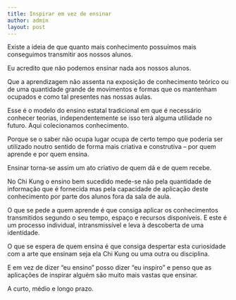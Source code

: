 ```yaml
---
title: Inspirar em vez de ensinar
author: admin
layout: post
---
```

Existe a ideia de que quanto mais conhecimento possuímos mais conseguimos transmitir aos nossos alunos.

Eu acredito que não podemos ensinar nada aos nossos alunos.

Que a aprendizagem não assenta na exposição de conhecimento teórico ou de uma quantidade grande de movimentos e formas que os mantenham ocupados e como tal presentes nas nossas aulas.

Esse é o modelo do ensino estatal tradicional em que é necessário conhecer teorias, independentemente se isso terá alguma utilidade no futuro. Aqui colecionamos conhecimento.

Porque se o saber não ocupa lugar ocupa de certo tempo que poderia ser utilizado noutro sentido de forma mais criativa e construtiva &#8211; por quem aprende e por quem ensina.

Ensinar torna-se assim um ato criativo de quem dá e de quem recebe.

No Chi Kung o ensino bem sucedido mede-se não pela quantidade de informação que é fornecida mas pela capacidade de aplicação deste conhecimento por parte dos alunos fora da sala de aula.

O que se pede a quem aprende é que consiga aplicar os conhecimentos transmitidos segundo o seu tempo, espaço e recursos disponíveis. E este é um processo individual, intransmissível e leva à descoberta de uma identidade.

O que se espera de quem ensina é que consiga despertar esta curiosidade com a arte que ensinam seja ela Chi Kung ou uma outra ou disciplina.

E em vez de dizer &#8220;eu ensino&#8221; posso dizer &#8220;eu inspiro&#8221; e penso que as aplicações de inspirar alguém são muito mais vastas que ensinar.

A curto, médio e longo prazo.